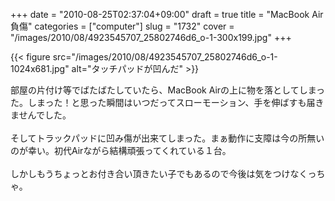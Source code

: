 +++
date = "2010-08-25T02:37:04+09:00"
draft = true
title = "MacBook Air負傷"
categories = ["computer"]
slug = "1732"
cover = "/images/2010/08/4923545707_25802746d6_o-1-300x199.jpg"
+++

{{< figure src="/images/2010/08/4923545707_25802746d6_o-1-1024x681.jpg" alt="タッチパッドが凹んだ" >}}

<p>
部屋の片付け等でばたばたしていたら、MacBook Airの上に物を落としてしまった。しまった！と思った瞬間はいつだってスローモーション、手を伸ばすも届きませんでした。<br />
<br />
そしてトラックパッドに凹み傷が出来てしまった。まぁ動作に支障は今の所無いのが幸い。初代Airながら結構頑張ってくれている１台。<br />
<br />
しかしもうちょっとお付き合い頂きたい子でもあるので今後は気をつけなくっちゃ。
</p>
